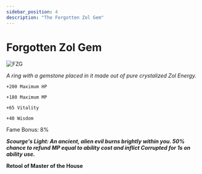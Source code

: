 ```yaml
---
sidebar_position: 4
description: "The Forgotten Zol Gem"
---
```


# Forgotten Zol Gem

![FZG](https://vwiki.valorserver.com/api/item/picture/forgotten%20zol%20gem)

<i>A ring with a gemstone placed in it made out of pure crystalized Zol Energy.</i>

    +200 Maximum HP
    
    +180 Maximum MP

    +65 Vitality
    
    +40 Wisdom

Fame Bonus: 8%

***Scourge's Light: An ancient, alien evil burns brightly within you. 50% chance to refund MP equal to ability cost and inflict Corrupted for 1s on ability use.***

**Retool of Master of the House**
